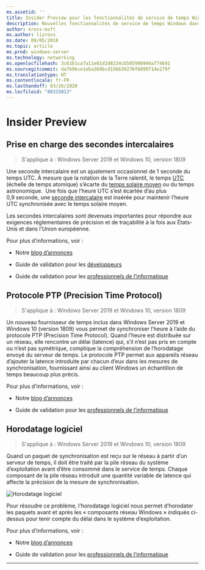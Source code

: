 ```yaml
---
ms.assetid: ''
title: Insider Preview pour les fonctionnalités de service de temps Windows dans Windows Server 2019
description: Nouvelles fonctionnalités de service de temps Windows dans Windows Server 2019
author: eross-msft
ms.author: lizross
ms.date: 09/05/2018
ms.topic: article
ms.prod: windows-server
ms.technology: networking
ms.openlocfilehash: 3c61b1ca7a11e01d2d8234cb505998946a774691
ms.sourcegitcommit: da7b9bce1eba369bcd156639276f6899714e279f
ms.translationtype: HT
ms.contentlocale: fr-FR
ms.lasthandoff: 03/26/2020
ms.locfileid: "80315013"
---
```

# <a name="insider-preview"></a>Insider Preview 


## <a name="leap-second-support"></a>Prise en charge des secondes intercalaires


>S'applique à : Windows Server 2019 et Windows 10, version 1809

Une seconde intercalaire est un ajustement occasionnel de 1 seconde du temps UTC. À mesure que la rotation de la Terre ralentit, le temps [UTC](https://en.wikipedia.org/wiki/Coordinated_Universal_Time) (échelle de temps atomique) s’écarte du [temps solaire moyen](https://en.wikipedia.org/wiki/Solar_time#Mean_solar_time) ou du temps astronomique.  Une fois que l’heure UTC s’est écartée d’au plus 0,9 seconde, une [seconde intercalaire](https://en.wikipedia.org/wiki/Leap_second) est insérée pour maintenir l’heure UTC synchronisée avec le temps solaire moyen.

Les secondes intercalaires sont devenues importantes pour répondre aux exigences réglementaires de précision et de traçabilité à la fois aux États-Unis et dans l’Union européenne.

Pour plus d’informations, voir :

-  Notre [blog d’annonces](https://blogs.technet.microsoft.com/networking/2018/07/18/top10-ws2019-hatime/)

-  Guide de validation pour les [développeurs](https://aka.ms/Dev-LeapSecond)

-  Guide de validation pour les [professionnels de l’informatique](https://aka.ms/ITPro-LeapSecond)


## <a name="precision-time-protocol"></a>Protocole PTP (Precision Time Protocol)

>S'applique à : Windows Server 2019 et Windows 10, version 1809

Un nouveau fournisseur de temps inclus dans Windows Server 2019 et Windows 10 (version 1809) vous permet de synchroniser l’heure à l’aide du protocole PTP (Precision Time Protocol). Quand l’heure est distribuée sur un réseau, elle rencontre un délai (latence) qui, s’il n’est pas pris en compte ou n’est pas symétrique, complique la compréhension de l’horodatage envoyé du serveur de temps. Le protocole PTP permet aux appareils réseau d’ajouter la latence introduite par chacun d’eux dans les mesures de synchronisation, fournissant ainsi au client Windows un échantillon de temps beaucoup plus précis.

Pour plus d’informations, voir :

-  Notre [blog d’annonces](https://blogs.technet.microsoft.com/networking/2018/07/18/top10-ws2019-hatime/)

-  Guide de validation pour les [professionnels de l’informatique](https://aka.ms/PTPValidation)


## <a name="software-timestamping"></a>Horodatage logiciel

>S'applique à : Windows Server 2019 et Windows 10, version 1809

Quand un paquet de synchronisation est reçu sur le réseau à partir d’un serveur de temps, il doit être traité par la pile réseau du système d’exploitation avant d’être consommé dans le service de temps. Chaque composant de la pile réseau introduit une quantité variable de latence qui affecte la précision de la mesure de synchronisation.

![Horodatage logiciel](../media/Windows-Time-Service/software-timestamping.png)

Pour résoudre ce problème, l’horodatage logiciel nous permet d’horodater les paquets avant et après les « composants réseau Windows » indiqués ci-dessus pour tenir compte du délai dans le système d’exploitation.

Pour plus d’informations, voir :

-  Notre [blog d’annonces](https://blogs.technet.microsoft.com/networking/2018/07/18/top10-ws2019-hatime/)

-  Guide de validation pour les [professionnels de l’informatique](https://github.com/Microsoft/SDN/blob/master/FeatureGuide/Validation%20Guide%20-%20RS5%20-%20Software%20Timestamping.docx)



---